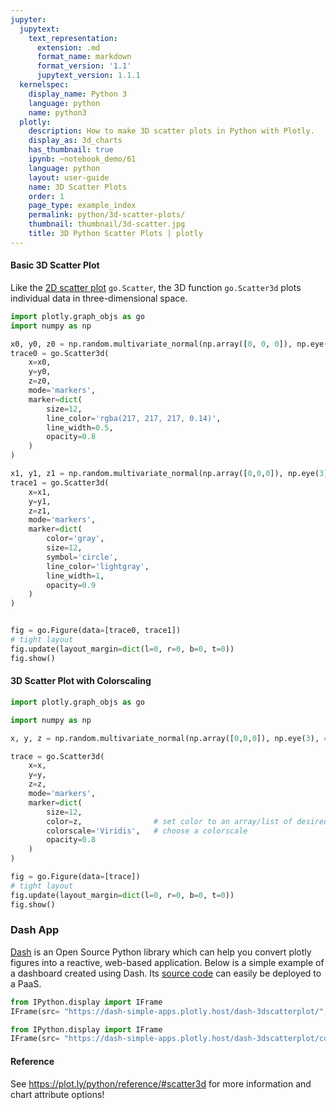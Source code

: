 ```yaml
---
jupyter:
  jupytext:
    text_representation:
      extension: .md
      format_name: markdown
      format_version: '1.1'
      jupytext_version: 1.1.1
  kernelspec:
    display_name: Python 3
    language: python
    name: python3
  plotly:
    description: How to make 3D scatter plots in Python with Plotly.
    display_as: 3d_charts
    has_thumbnail: true
    ipynb: ~notebook_demo/61
    language: python
    layout: user-guide
    name: 3D Scatter Plots
    order: 1
    page_type: example_index
    permalink: python/3d-scatter-plots/
    thumbnail: thumbnail/3d-scatter.jpg
    title: 3D Python Scatter Plots | plotly
---
```


#### Basic 3D Scatter Plot

Like the [2D scatter plot](https://plot.ly/python/line-and-scatter/) `go.Scatter`, the 3D function `go.Scatter3d` plots individual data in three-dimensional space. 

```python
import plotly.graph_objs as go
import numpy as np

x0, y0, z0 = np.random.multivariate_normal(np.array([0, 0, 0]), np.eye(3), 100).transpose()
trace0 = go.Scatter3d(
    x=x0,
    y=y0,
    z=z0,
    mode='markers',
    marker=dict(
        size=12,
        line_color='rgba(217, 217, 217, 0.14)',
        line_width=0.5,
        opacity=0.8
    )
)

x1, y1, z1 = np.random.multivariate_normal(np.array([0,0,0]), np.eye(3), 100).transpose()
trace1 = go.Scatter3d(
    x=x1,
    y=y1,
    z=z1,
    mode='markers',
    marker=dict(
        color='gray',
        size=12,
        symbol='circle',
        line_color='lightgray',
        line_width=1,
        opacity=0.9
    )
)


fig = go.Figure(data=[trace0, trace1])
# tight layout
fig.update(layout_margin=dict(l=0, r=0, b=0, t=0))
fig.show()
```

#### 3D Scatter Plot with Colorscaling

```python
import plotly.graph_objs as go

import numpy as np

x, y, z = np.random.multivariate_normal(np.array([0,0,0]), np.eye(3), 400).transpose()

trace = go.Scatter3d(
    x=x,
    y=y,
    z=z,
    mode='markers',
    marker=dict(
        size=12,
        color=z,                # set color to an array/list of desired values
        colorscale='Viridis',   # choose a colorscale
        opacity=0.8
    )
)

fig = go.Figure(data=[trace])
# tight layout
fig.update(layout_margin=dict(l=0, r=0, b=0, t=0))
fig.show()
```

### Dash App


[Dash](https://plot.ly/products/dash/) is an Open Source Python library which can help you convert plotly figures into a reactive, web-based application. Below is a simple example of a dashboard created using Dash. Its [source code](https://github.com/plotly/simple-example-chart-apps/tree/master/dash-3dscatterplot) can easily be deployed to a PaaS.

```python
from IPython.display import IFrame
IFrame(src= "https://dash-simple-apps.plotly.host/dash-3dscatterplot/", width="100%", height="950px",frameBorder="0")
```

```python
from IPython.display import IFrame
IFrame(src= "https://dash-simple-apps.plotly.host/dash-3dscatterplot/code", width="100%", height="500px",frameBorder="0")
```

#### Reference
See https://plot.ly/python/reference/#scatter3d for more information and chart attribute options!

